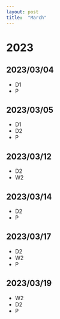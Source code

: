 ```yaml
---
layout: post
title:  "March"
---
```


# 2023


## 2023/03/04

- D1
- P

## 2023/03/05

- D1
- D2
- P

## 2023/03/12

- D2
- W2

## 2023/03/14

- D2
- P

## 2023/03/17

- D2
- W2
- P


## 2023/03/19

- W2 
- D2
- P
